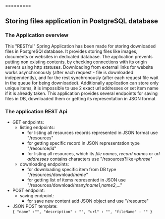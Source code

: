 =========

## Storing files application in PostgreSQL database

### The Application overview
This "RESTful" Spring Application has been made for storing downloaded files in PostgreSQl database. It provides storing files like images, documents or websites in dedicated database. The application prevents putting non existing contents, by checking connections with its origin servers using http statuses. Downloading from external links for website works asynchronously (after each request - file is downloaded independently), and for the rest synchronously (after each request file wait in the queue for being downloaded). Additionally application can store only unique items, it is impossible to use 2 exact url addresses or set item name if it is already taken. This application provides several endpoints for saving files in DB, downloaded them or getting its representation in JSON format

### The application REST Api
- GET endpoints:
    - listing endpoints:
        - for listing all resources records represented in JSON format use "/resources"
        - for getting specific record in JSON representation type "/resource/_id_"
        - for listing all resources, which its _file names_, _record names_ or _url addresses_ contains characters use "/resources?like=_phrase_"
    - downloading endpoints:
        - for downloading specific item from DB type "/resources/download/_name_"
        - for getting list of items represented in JSON use "/resources/download/many/_name1_,_name2_,..."
- POST endpoint:
    - saving endpoint:
        - for save new content add JSON object and use "/resource"
- JSON POST template:<br />
   `{
        "name" :"",
        "description" : "",
        "url" : "",
        "fileName" : ""
    }`
